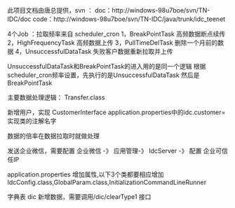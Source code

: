 此项目文档由唐总提供，svn ： 
doc：http://windows-98u7boe/svn/TN-IDC/doc
code：http://windows-98u7boe/svn/TN-IDC/java/trunk/idc_teenet

4个Job ：拉取频率来自 scheduler_cron
1，BreakPointTask 高频数据断点续传
2，HighFrequencyTask 高频数据上传
3，PullTimeDelTask 删除一个月前的数据
4，UnsuccessfulDataTask 失败客户数据重新拉取并上传

UnsuccessfulDataTask和BreakPointTask的进入用的是同一个逻辑
根据scheduler_cron频率设置，先执行的是UnsuccessfulDataTask
然后是BreakPointTask


主要数据处理逻辑： Transfer.class


新增用户，实现 CustomerInterface
application.properties中的idc.customer=实现类的注解名字

数据的倍率在数据拉取时就做处理

发送企业微信，需要配置
企业微信 -》 应用管理-》 IdcServer -》 配置 企业可信任IP

application.properties 增加属性,以下3个类都要相应增加
IdcConfig.class,GlobalParam.class,InitializationCommandLineRunner

字典表 dic 新增数据，需要调用/dic/clearType1 接口